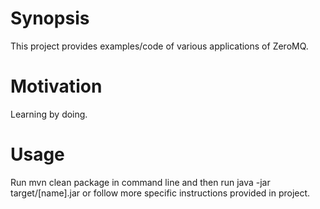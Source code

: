 # Synopsis

This project provides examples/code of various applications of ZeroMQ.

# Motivation

Learning by doing.

# Usage

Run mvn clean package in command line and then run java -jar target/[name].jar or follow more specific instructions provided in project.
